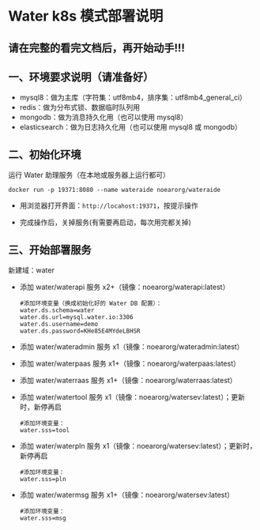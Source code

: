 # Water k8s 模式部署说明

## 请在完整的看完文档后，再开始动手!!!

## 一、环境要求说明（请准备好）

* mysql8：做为主库（字符集：utf8mb4，排序集：utf8mb4_general_ci）
* redis：做为分布式锁、数据临时队列用
* mongodb：做为消息持久化用（也可以使用 mysql8）
* elasticsearch：做为日志持久化用（也可以使用 mysql8 或 mongodb）

## 二、初始化环境

运行 Water 助理服务（在本地或服务器上运行都可）

```shell
docker run -p 19371:8080 --name wateraide noearorg/wateraide
```

* 用浏览器打开界面：`http://locahost:19371`，按提示操作

* 完成操作后，关掉服务(有需要再启动，每次用完都关掉)

## 三、开始部署服务

新建域：water

* 添加 water/waterapi 服务 x2+（镜像：noearorg/waterapi:latest）

    ```properties
    #添加环境变量（换成初始化好的 Water DB 配置）：
    water.ds.schema=water
    water.ds.url=mysql.water.io:3306
    water.ds.username=demo
    water.ds.password=KHe85E4MYdeLBHSR
    ```

* 添加 water/wateradmin 服务 x1（镜像：noearorg/wateradmin:latest）
* 添加 water/waterpaas 服务 x1+（镜像：noearorg/waterpaas:latest）
* 添加 water/waterraas 服务 x1+（镜像：noearorg/waterraas:latest）
* 添加 water/watertool 服务 x1（镜像：noearorg/watersev:latest）；更新时，新停再启

    ```properties
    #添加环境变量：
    water.sss=tool
    ```

* 添加 water/waterpln 服务 x1（镜像：noearorg/watersev:latest）；更新时，新停再启

    ```properties
    #添加环境变量：
    water.sss=pln
    ```

* 添加 water/watermsg 服务 x1+（镜像：noearorg/watersev:latest）

    ```properties
    #添加环境变量：
    water.sss=msg
    ```
